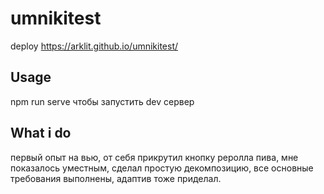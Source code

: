 # umnikitest
deploy https://arklit.github.io/umnikitest/
## Usage
npm run serve чтобы запустить dev сервер
## What i do
первый опыт на вью, от себя прикрутил кнопку реролла пива, мне показалось уместным, сделал простую декомпозицию, все основные требования выполнены, адаптив тоже приделал.
